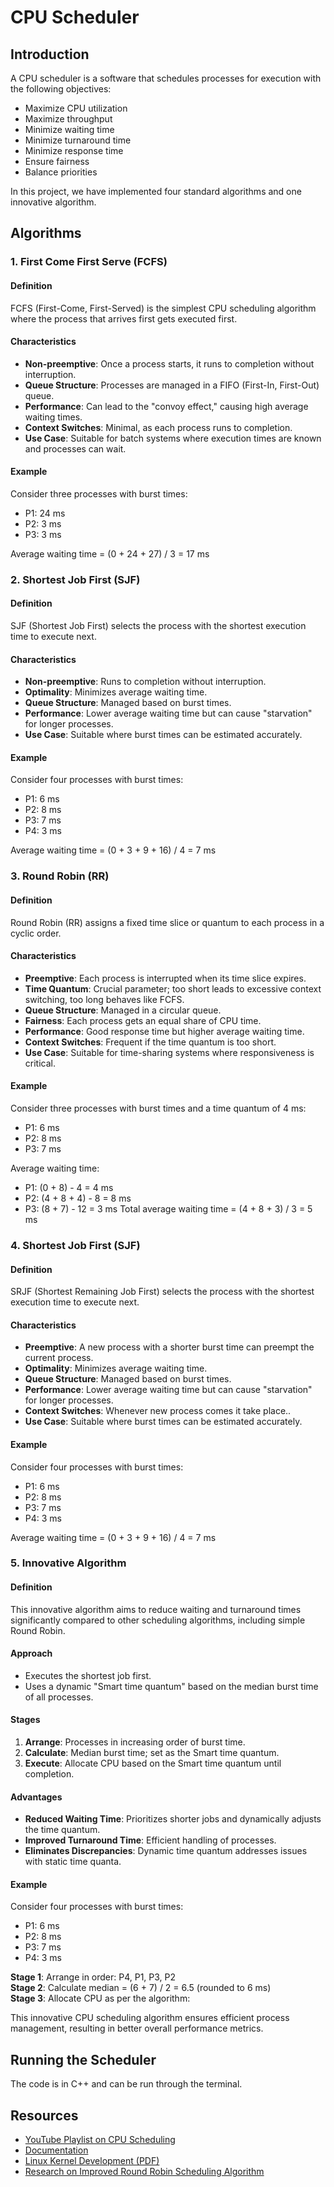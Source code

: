 # CPU Scheduler

## Introduction

A CPU scheduler is a software that schedules processes for execution with the following objectives:
- Maximize CPU utilization
- Maximize throughput
- Minimize waiting time
- Minimize turnaround time
- Minimize response time
- Ensure fairness
- Balance priorities

In this project, we have implemented four standard algorithms and one innovative algorithm.

## Algorithms

### 1. First Come First Serve (FCFS)

#### Definition
FCFS (First-Come, First-Served) is the simplest CPU scheduling algorithm where the process that arrives first gets executed first.

#### Characteristics
- **Non-preemptive**: Once a process starts, it runs to completion without interruption.
- **Queue Structure**: Processes are managed in a FIFO (First-In, First-Out) queue.
- **Performance**: Can lead to the "convoy effect," causing high average waiting times.
- **Context Switches**: Minimal, as each process runs to completion.
- **Use Case**: Suitable for batch systems where execution times are known and processes can wait.

#### Example
Consider three processes with burst times:
- P1: 24 ms
- P2: 3 ms
- P3: 3 ms

Average waiting time = (0 + 24 + 27) / 3 = 17 ms

### 2. Shortest Job First (SJF)

#### Definition
SJF (Shortest Job First) selects the process with the shortest execution time to execute next.

#### Characteristics
- **Non-preemptive**: Runs to completion without interruption.
- **Optimality**: Minimizes average waiting time.
- **Queue Structure**: Managed based on burst times.
- **Performance**: Lower average waiting time but can cause "starvation" for longer processes.
- **Use Case**: Suitable where burst times can be estimated accurately.

#### Example
Consider four processes with burst times:
- P1: 6 ms
- P2: 8 ms
- P3: 7 ms
- P4: 3 ms

Average waiting time = (0 + 3 + 9 + 16) / 4 = 7 ms

### 3. Round Robin (RR)

#### Definition
Round Robin (RR) assigns a fixed time slice or quantum to each process in a cyclic order.

#### Characteristics
- **Preemptive**: Each process is interrupted when its time slice expires.
- **Time Quantum**: Crucial parameter; too short leads to excessive context switching, too long behaves like FCFS.
- **Queue Structure**: Managed in a circular queue.
- **Fairness**: Each process gets an equal share of CPU time.
- **Performance**: Good response time but higher average waiting time.
- **Context Switches**: Frequent if the time quantum is too short.
- **Use Case**: Suitable for time-sharing systems where responsiveness is critical.

#### Example
Consider three processes with burst times and a time quantum of 4 ms:
- P1: 6 ms
- P2: 8 ms
- P3: 7 ms

Average waiting time:
- P1: (0 + 8) - 4 = 4 ms
- P2: (4 + 8 + 4) - 8 = 8 ms
- P3: (8 + 7) - 12 = 3 ms
Total average waiting time = (4 + 8 + 3) / 3 = 5 ms

### 4. Shortest Job First (SJF)

#### Definition
SRJF (Shortest Remaining Job First) selects the process with the shortest execution time to execute next.

#### Characteristics
- **Preemptive**: A new process with a shorter burst time can preempt the current process.
- **Optimality**: Minimizes average waiting time.
- **Queue Structure**: Managed based on burst times.
- **Performance**: Lower average waiting time but can cause "starvation" for longer processes.
- **Context Switches**: Whenever new process comes it take place..
- **Use Case**: Suitable where burst times can be estimated accurately.

#### Example
Consider four processes with burst times:
- P1: 6 ms
- P2: 8 ms
- P3: 7 ms
- P4: 3 ms

Average waiting time = (0 + 3 + 9 + 16) / 4 = 7 ms

### 5. Innovative Algorithm

#### Definition
This innovative algorithm aims to reduce waiting and turnaround times significantly compared to other scheduling algorithms, including simple Round Robin.

#### Approach
- Executes the shortest job first.
- Uses a dynamic "Smart time quantum" based on the median burst time of all processes.

#### Stages
1. **Arrange**: Processes in increasing order of burst time.
2. **Calculate**: Median burst time; set as the Smart time quantum.
3. **Execute**: Allocate CPU based on the Smart time quantum until completion.

#### Advantages
- **Reduced Waiting Time**: Prioritizes shorter jobs and dynamically adjusts the time quantum.
- **Improved Turnaround Time**: Efficient handling of processes.
- **Eliminates Discrepancies**: Dynamic time quantum addresses issues with static time quanta.

#### Example
Consider four processes with burst times:
- P1: 6 ms
- P2: 8 ms
- P3: 7 ms
- P4: 3 ms

**Stage 1**: Arrange in order: P4, P1, P3, P2  
**Stage 2**: Calculate median = (6 + 7) / 2 = 6.5 (rounded to 6 ms)  
**Stage 3**: Allocate CPU as per the algorithm:

This innovative CPU scheduling algorithm ensures efficient process management, resulting in better overall performance metrics.

## Running the Scheduler

The code is in C++ and can be run through the terminal.

## Resources

- [YouTube Playlist on CPU Scheduling](https://www.youtube.com/playlist?list=PLBlnK6fEyqRitWSE_AyyySWfhRgyA-rHk)
- [Documentation](https://ravipatel1309.github.io/CPUScheduler/docs.html)
- [Linux Kernel Development (PDF)](https://www.doc-developpement-durable.org/file/Projets-informatiques/cours-&-manuels-informatiques/Linux/Linux%20Kernel%20Development,%203rd%20Edition.pdf)
- [Research on Improved Round Robin Scheduling Algorithm](https://www.researchgate.net/publication/49619229_An_Improved_Round_Robin_Schedduling_Algorithm_for_CPU_Scheduling)

